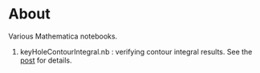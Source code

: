 # About
Various Mathematica notebooks.

1. keyHoleContourIntegral.nb : verifying contour integral results. See the [post](https://tetraquark.netlify.app/post/integral_key_hole/integral_key_hole/) for details.